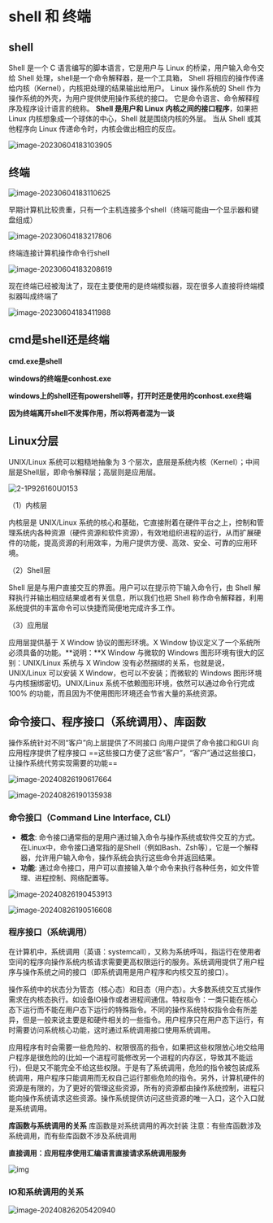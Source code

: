# shell 和 终端

## shell

Shell 是一个 C 语言编写的脚本语言，它是用户与 Linux 的桥梁，用户输入命令交给 Shell 处理，shell是一个命令解释器，是一个工具箱， Shell 将相应的操作传递给内核（Kernel），内核把处理的结果输出给用户。 Linux 操作系统的 Shell 作为操作系统的外壳，为用户提供使用操作系统的接口。 它是命令语言、命令解释程序及程序设计语言的统称。 **Shell 是用户和 Linux 内核之间的接口程序**，如果把 Linux 内核想象成一个球体的中心，Shell 就是围绕内核的外层。 当从 Shell 或其他程序向 Linux 传递命令时，内核会做出相应的反应。

![image-20230604183103905](../Image/image-20230604183103905.png)

## 终端

![image-20230604183110625](../Image/image-20230604183110625.png)

早期计算机比较贵重，只有一个主机连接多个shell（终端可能由一个显示器和键盘组成）

![image-20230604183217806](../Image/image-20230604183217806.png)

终端连接计算机操作命令行shell

![image-20230604183208619](../Image/image-20230604183208619.png)

现在终端已经被淘汰了，现在主要使用的是终端模拟器，现在很多人直接将终端模拟器叫成终端了

![image-20230604183411988](../Image/image-20230604183411988.png)

## cmd是shell还是终端

**cmd.exe是shell**

**windows的终端是conhost.exe**

**windows上的shell还有powershell等，打开时还是使用的conhost.exe终端**

**因为终端离开shell不发挥作用，所以将两者混为一谈**

## Linux分层

UNIX/Linux 系统可以粗糙地抽象为 3 个层次，底层是系统内核（Kernel）；中间层是Shell层，即命令解释层；高层则是应用层。

![2-1P926160U0153](../../MD/Image/2-1P926160U0153.jpg)

（1）内核层

内核层是 UNIX/Linux 系统的核心和基础，它直接附着在硬件平台之上，控制和管理系统内各种资源（硬件资源和软件资源），有效地组织进程的运行，从而扩展硬件的功能，提高资源的利用效率，为用户提供方便、高效、安全、可靠的应用环境。

（2）Shell层

Shell 层是与用户直接交互的界面。用户可以在提示符下输入命令行，由 Shell 解释执行并输出相应结果或者有关信息，所以我们也把 Shell 称作命令解释器，利用系统提供的丰富命令可以快捷而简便地完成许多工作。

（3）应用层

应用层提供基于 X Window 协议的图形环境。X Window 协议定义了一个系统所必须具备的功能。**说明：**X Window 与微软的 Windows 图形环境有很大的区别：UNIX/Linux 系统与 X Window 没有必然捆绑的关系，也就是说，UNIX/Linux 可以安装 X Window，也可以不安装；而微软的 Windows 图形环境与内核捆绑密切。UNIX/Linux 系统不依赖图形环境，依然可以通过命令行完成 100% 的功能，而且因为不使用图形环境还会节省大量的系统资源。

## 命令接口、程序接口（系统调用）、库函数

操作系统针对不同“客户”向上层提供了不同接口
向用户提供了命令接口和GUI
向应用程序提供了程序接口
==这些接口方便了这些“客户”，“客户”通过这些接口，让操作系统代劳实现需要的功能==

![image-20240826190617664](../Image/image-20240826190617664.png)

![image-20240826190135938](../Image/image-20240826190135938.png)

### 命令接口（Command Line Interface, CLI）

- **概念**: 命令接口通常指的是用户通过输入命令与操作系统或软件交互的方式。在Linux中，命令接口通常指的是Shell（例如Bash、Zsh等），它是一个解释器，允许用户输入命令，操作系统会执行这些命令并返回结果。
- **功能**: 通过命令接口，用户可以直接输入单个命令来执行各种任务，如文件管理、进程控制、网络配置等。

![image-20240826190453913](../Image/image-20240826190453913.png)

![image-20240826190516608](../Image/image-20240826190516608.png)

### 程序接口（系统调用）

在计算机中，系统调用（英语：systemcall），又称为系统呼叫，指运行在使用者空间的程序向操作系统内核请求需要更高权限运行的服务。系统调用提供了用户程序与操作系统之间的接口（即系统调用是用户程序和内核交互的接口）。

操作系统中的状态分为管态（核心态）和目态（用户态）。大多数系统交互式操作需求在内核态执行。如设备IO操作或者进程间通信。特权指令：一类只能在核心态下运行而不能在用户态下运行的特殊指令。不同的操作系统特权指令会有所差异，但是一般来说主要是和硬件相关的一些指令。用户程序只在用户态下运行，有时需要访问系统核心功能，这时通过系统调用接口使用系统调用。

应用程序有时会需要一些危险的、权限很高的指令，如果把这些权限放心地交给用户程序是很危险的(比如一个进程可能修改另一个进程的内存区，导致其不能运行)，但是又不能完全不给这些权限。于是有了系统调用，危险的指令被包装成系统调用，用户程序只能调用而无权自己运行那些危险的指令。另外，计算机硬件的资源是有限的，为了更好的管理这些资源，所有的资源都由操作系统控制，进程只能向操作系统请求这些资源。操作系统提供访问这些资源的唯一入口，这个入口就是系统调用。

**库函数与系统调用的关系**
库函数是对系统调用的再次封装
注意：有些库函数涉及系统调用，而有些库函数不涉及系统调用

**直接调用：应用程序使用汇编语言直接请求系统调用服务**

![img](../Image/79a70fbea5cc54aab7a3caec4da397d6.png#pic_center)

### IO和系统调用的关系

![image-20240826205420940](../Image/image-20240826205420940.png)
